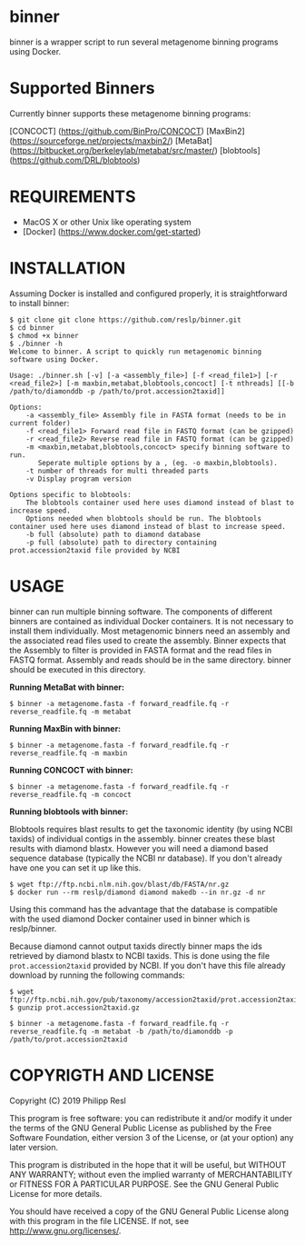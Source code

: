 binner
=========

binner is a wrapper script to run several metagenome binning programs using Docker.


Supported Binners
===========

Currently binner supports these metagenome binning programs:

[CONCOCT] (https://github.com/BinPro/CONCOCT)
[MaxBin2] (https://sourceforge.net/projects/maxbin2/)
[MetaBat] (https://bitbucket.org/berkeleylab/metabat/src/master/)
[blobtools] (https://github.com/DRL/blobtools)


REQUIREMENTS
============

- MacOS X or other Unix like operating system
- [Docker] (https://www.docker.com/get-started)


INSTALLATION
=======
Assuming Docker is installed and configured properly, it is straightforward to install binner:

```
$ git clone git clone https://github.com/reslp/binner.git
$ cd binner
$ chmod +x binner
$ ./binner -h
Welcome to binner. A script to quickly run metagenomic binning software using Docker.

Usage: ./binner.sh [-v] [-a <assembly_file>] [-f <read_file1>] [-r <read_file2>] [-m maxbin,metabat,blobtools,concoct] [-t nthreads] [[-b /path/to/diamonddb -p /path/to/prot.accession2taxid]]

Options:
	-a <assembly_file> Assembly file in FASTA format (needs to be in current folder)
	-f <read_file1> Forward read file in FASTQ format (can be gzipped)
	-r <read_file2> Reverse read file in FASTQ format (can be gzipped)
	-m <maxbin,metabat,blobtools,concoct> specify binning software to run.
	   Seperate multiple options by a , (eg. -o maxbin,blobtools).
	-t number of threads for multi threaded parts
	-v Display program version

Options specific to blobtools:
	The blobtools container used here uses diamond instead of blast to increase speed.
	Options needed when blobtools should be run. The blobtools container used here uses diamond instead of blast to increase speed.
  	-b full (absolute) path to diamond database
  	-p full (absolute) path to directory containing prot.accession2taxid file provided by NCBI
```




USAGE
========

binner can run multiple binning software. The components of different binners are contained as individual Docker containers. It is not necessary to install them individually. Most metagenomic binners need an assembly and the associated read files used to create the assembly. Binner expects that the Assembly to filter is provided in FASTA format and the read files in FASTQ format. Assembly and reads should be in the same directory. binner should be executed in this directory.

**Running MetaBat with binner:**

```$ binner -a metagenome.fasta -f forward_readfile.fq -r reverse_readfile.fq -m metabat```

**Running MaxBin with binner:**

```$ binner -a metagenome.fasta -f forward_readfile.fq -r reverse_readfile.fq -m maxbin```

**Running CONCOCT with binner:**

```$ binner -a metagenome.fasta -f forward_readfile.fq -r reverse_readfile.fq -m concoct```

**Running blobtools with binner:**

Blobtools requires blast results to get the taxonomic identity (by using NCBI taxids) of individual contigs in the assembly. binner creates these blast results with diamond blastx. However you will need a diamond based sequence database (typically the NCBI nr database). If you don't already have one you can set it up like this.

```
$ wget ftp://ftp.ncbi.nlm.nih.gov/blast/db/FASTA/nr.gz
$ docker run --rm reslp/diamond diamond makedb --in nr.gz -d nr
```

Using this command has the advantage that the database is compatible with the used diamond Docker container used in binner which is reslp/binner.

Because diamond cannot output taxids directly binner maps the ids retrieved by diamond blastx to NCBI taxids. This is done using the file `prot.accession2taxid` provided by NCBI. If you don't have this file already download by running the following commands:

```
$ wget ftp://ftp.ncbi.nih.gov/pub/taxonomy/accession2taxid/prot.accession2taxid.gz
$ gunzip prot.accession2taxid.gz
```

```$ binner -a metagenome.fasta -f forward_readfile.fq -r reverse_readfile.fq -m metabat -b /path/to/diamonddb -p /path/to/prot.accession2taxid```




COPYRIGTH AND LICENSE
=====================

Copyright (C) 2019 Philipp Resl

This program is free software: you can redistribute it and/or modify it under the terms of the GNU General Public License as published by the Free Software Foundation, either version 3 of the License, or (at your option) any later version.

This program is distributed in the hope that it will be useful, but WITHOUT ANY WARRANTY; without even the implied warranty of MERCHANTABILITY or FITNESS FOR A PARTICULAR PURPOSE. See the GNU General Public License for more details.

You should have received a copy of the GNU General Public License along with this program in the file LICENSE. If not, see http://www.gnu.org/licenses/.
